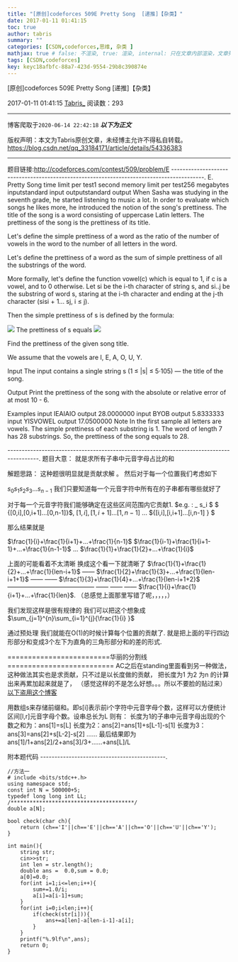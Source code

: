 ```yaml
---
title: "[原创]codeforces 509E Pretty Song  [递推]【杂类】"
date: 2017-01-11 01:41:15
toc: true
author: tabris
summary: ""
categories: [CSDN,codeforces,思维, 杂类 ]
mathjax: true # false: 不渲染, true: 渲染, internal: 只在文章内部渲染，文章列表中不渲染
tags: [CSDN,codeforces]
key: keyc18afbfc-88a7-423d-9554-29b8c390874e
---
```


[原创]codeforces 509E Pretty Song  [递推]【杂类】

2017-01-11 01:41:15  [Tabris_](https://me.csdn.net/qq_33184171) 阅读数：293

---

博客爬取于`2020-06-14 22:42:18`
***以下为正文***

版权声明：本文为Tabris原创文章，未经博主允许不得私自转载。
https://blog.csdn.net/qq_33184171/article/details/54336383

<!-- more -->

---

题目链接:http://codeforces.com/contest/509/problem/E
-----------------------------------------------------------------------------------------.
E. Pretty Song
time limit per test1 second
memory limit per test256 megabytes
inputstandard input
outputstandard output
When Sasha was studying in the seventh grade, he started listening to music a lot. In order to evaluate which songs he likes more, he introduced the notion of the song's prettiness. The title of the song is a word consisting of uppercase Latin letters. The prettiness of the song is the prettiness of its title.

Let's define the simple prettiness of a word as the ratio of the number of vowels in the word to the number of all letters in the word.

Let's define the prettiness of a word as the sum of simple prettiness of all the substrings of the word.

More formally, let's define the function vowel(c) which is equal to 1, if c is a vowel, and to 0 otherwise. Let si be the i-th character of string s, and si..j be the substring of word s, staring at the i-th character and ending at the j-th character (sisi + 1... sj, i ≤ j).

Then the simple prettiness of s is defined by the formula:

![](http://codeforces.com/predownloaded/27/14/27145b36c09cc72c5deb69d6a300f48b844b6576.png)
The prettiness of s equals
![](http://codeforces.com/predownloaded/5c/1a/5c1a465eff7d8862a5715fbc7b5ef2f981542680.png)

Find the prettiness of the given song title.

We assume that the vowels are I, E, A, O, U, Y.

Input
The input contains a single string s (1 ≤ |s| ≤ 5·105) — the title of the song.

Output
Print the prettiness of the song with the absolute or relative error of at most 10 - 6.

Examples
input
IEAIAIO
output
28.0000000
input
BYOB
output
5.8333333
input
YISVOWEL
output
17.0500000
Note
In the first sample all letters are vowels. The simple prettiness of each substring is 1. The word of length 7 has 28 substrings. So, the prettiness of the song equals to 28.


-----------------------------------------------------------------------------------------.
题目大意：
就是求所有子串中元音字母占比的和

解题思路：
这种题很明显就是贡献求解 。
然后对于每一个位置我们考虑如下

$s_0s_1s_2s_3...s_{n-1}$
我们只要知道每一个元音字符中所有在的子串都有哪些就好了

对于每一个元音字符我们能够确定在这些区间范围内它贡献1.
$e.g. :  \_  s_i  $
$ {[0,i],[0,i+1]...[0,n-1]}$,
${[1,i],[1,i+1]...[1,n-1]}$
...
${[i,i],[i,i+1]...[i,n-1] } $

那么结果就是

$\frac{1}{i}+\frac{1}{i+1}+...+\frac{1}{n-1}$
$\frac{1}{i-1}+\frac{1}{i+1-1}+...+\frac{1}{n-1-1}$
...
$\frac{1}{1}+\frac{1}{2}+...+\frac{1}{i}$

上面的可能看着不太清晰
换成这个看一下就清晰了
$\frac{1}{1}+\frac{1}{2}+...+\frac{1}{len-i+1}$
—— $\frac{1}{2}+\frac{1}{3}+...+\frac{1}{len-i+1+1}$
—— —— $\frac{1}{3}+\frac{1}{4}+...+\frac{1}{len-i+1+2}$
——————————————
—— —— —— $\frac{1}{i}+\frac{1}{i+1}+...+\frac{1}{len}$.
（总感觉上面那里写错了呢，，，，，）

我们发现这样是很有规律的
我们可以把这个想象成
$\sum_{j=1}^{n}\sum_{i=1}^{j}{\frac{1}{i} }$

通过预处理
我们就能在O(1)的时候计算每个位置的贡献了.
就是把上面的平行四边形部分和变成3个左下为直角的三角形部分和的差的形式.

=========================华丽的分割线==========================
AC之后在standing里面看到另一种做法，
这种做法其实也是求贡献，只不过是以长度做的贡献，
把长度为1  为2 为n 的计算出来再累加起来就是了，
（感觉这样的不是怎么好想。。。所以不要脸的贴过来）
[以下盗用这个博客](http://blog.csdn.net/u014679804/article/details/44543833)

用数组s来存储前缀和。即s[i]表示前i个字符中元音字母个数，这样可以方便统计区间[l,r]元音字母个数。设串总长为L
则有：
长度为1的子串中元音字母出现的个数之和为：ans[1]=s[L]
长度为2：ans[2]=ans[1]+s[L-1]-s[1]
长度为3：ans[3]=ans[2]+s[L-2]-s[2]
……
最后结果即为 ans[1]/1+ans[2]/2+ans[3]/3+……+ans[L]/L

附本题代码
--------------------------------------------.
```
//方法一
# include <bits/stdc++.h>
using namespace std;
const int N = 500000+5;
typedef long long int LL;
/***************************************/
double a[N];

bool check(char ch){
    return (ch=='I'||ch=='E'||ch=='A'||ch=='O'||ch=='U'||ch=='Y');
}

int main(){
    string str;
    cin>>str;
    int len = str.length();
    double ans =  0.0,sum = 0.0;
    a[0]=0.0;
    for(int i=1;i<=len;i++){
        sum+=1.0/i;
        a[i]=a[i-1]+sum;
    }
    for(int i=0;i<len;i++){
        if(check(str[i])){
            ans+=a[len]-a[len-i-1]-a[i];
        }
    }
    printf("%.9lf\n",ans);
    return 0;
}

```
